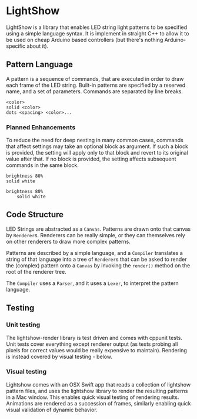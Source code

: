 # LightShow

LightShow is a library that enables LED string light patterns to be
specified using a simple language syntax. It is implement in straight
C++ to allow it to be used on cheap Arduino based controllers (but there's
nothing Arduino-specific about it).

## Pattern Language

A pattern is a sequence of commands, that are executed in order to draw each
frame of the LED string.
Built-in patterns are specified by a reserved name, and a set of parameters.
Commands are separated by line breaks.

```text
<color>
solid <color>
dots <spacing> <color>...
```

### Planned Enhancements

To reduce the need for deep nesting in many common cases,
commands that affect settings may take an optional block as argument.
If such a block is provided, the setting will apply only to that block
and revert to its original value after that. If no block is provided,
the setting affects subsequent commands in the same block.

```text
brightness 80%
solid white

brightness 80%
    solid white
```

## Code Structure

LED Strings are abstracted as a `Canvas`.
Patterns are drawn onto that canvas by `Renderer`s. Renderers can be
really simple, or they can themselves rely on other renderers to draw
more complex patterns.

Patterns are described by a simple language, and a `Compiler` translates
a string of that language into a tree of `Renderer`s that can be asked to
render the (complex) pattern onto a `Canvas` by invoking the `render()`
method on the root of the renderer tree.

The `Compiler` uses a `Parser`, and it uses a `Lexer`, to interpret the
pattern language.

## Testing

### Unit testing

The lightshow-render library is test driven and comes with cppunit tests.
Unit tests cover everything except renderer output (as tests probing all pixels
for correct values would be really expensive to maintain).
Rendering is instead covered by visual testing - below.

### Visual testing

Lightshow comes with an OSX Swift app that reads a collection of lightshow pattern files,
and uses the lightshow library to render the resulting patterns in a Mac window.
This enables quick visual testing of rendering results.
Animations are rendered as a succession of frames,
similarly enabling quick visual validation of dynamic behavior.
